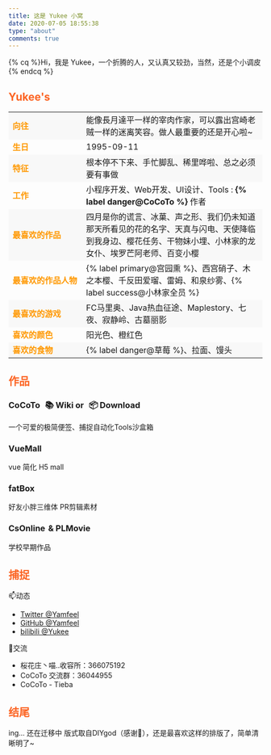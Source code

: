 ```yaml
---
title: 这是 Yukee 小窝
date: 2020-07-05 18:55:38
type: "about"
comments: true
---
```


{% cq %}Hi，我是 Yukee，一个折腾的人，又认真又较劲，当然，还是个小调皮{% endcq %}

## Yukee's

|  |     |
| ---- | -------- |
| 向往 | 能像長月達平一样的宰肉作家，可以露出宫崎老贼一样的迷离笑容。做人最重要的还是开心啦~ |
| 生日 | 1995-09-11 |
| 特征 | 根本停不下来、手忙脚乱、稀里哗啦、总之必须要有事做 |
| 工作 | 小程序开发、Web开发、UI设计、Tools : **{% label danger@CoCoTo %}** 作者 |
| 最喜欢的作品 | 四月是你的谎言、冰菓、声之形、我们仍未知道那天所看见的花的名字、天真与闪电、天使降临到我身边、樱花任务、干物妹小埋、小林家的龙女仆、埃罗芒阿老师、百变小樱 |
| 最喜欢的作品人物 | {% label primary@宫园熏 %}、西宫硝子、木之本樱、千反田爱瑠、雷姆、和泉纱雾、{% label success@小林家全员 %} |
| 最喜欢的游戏 | FC马里奥、Java热血征途、Maplestory、七夜、寂静岭、古墓丽影 |
| 喜欢的颜色 | 阳光色、橙红色 |
| 喜欢的食物 | {% label danger@草莓 %}、拉面、馒头 |

## 作品

### **CoCoTo**   <span class="forlink" onclick="h5show('https://cocoto.gitee.io/wiki')" ><a href="javascript:;" ><i class="fa fa-link"></i> 📚 Wiki </a></span>     or    <span class="forlink" onclick="h5show('https://cocoto.gitee.io')" ><a href="javascript:;" ><i class="fa fa-link"></i> 📦 Download</a></span>

一个可爱的极简便签、捕捉自动化Tools沙盒箱

### **VueMall** <span class="forlink" onclick="h5show('https://blog.yamfeel.cn/vuemall/#/home')"><a href="javascript:;" ><i class="fa fa-link"></i> <i class="fa fa-h-square"></i></a></span>

vue 简化 H5 mall

### **fatBox** <span class="forlink" onclick="boxShow()"><a href="javascript:;" ><i class="fa fa-link"></i> <i class="fa fa-paint-brush"></i></a></span>

好友小胖三维体 PR剪辑素材

### **CsOnline** <span class="forlink">[<i class="fa fa-link"></i>](https://yamfeel.github.io/history/cs2/)</span> & PLMovie <span class="forlink">[<i class="fa fa-link"></i>](https://yamfeel.github.io/history/plmovie/)</span>

学校早期作品

## 捕捉

📫动态

- [Twitter @Yamfeel](https://twitter.com/Yamfeel)
- [GitHub @Yamfeel](https://github.com/yamfeel)
- [bilibili @Yukee](https://space.bilibili.com/15794583)

👬交流

- 桜花庄丶喵..收容所：366075192
- CoCoTo 交流群：36044955
- CoCoTo - Tieba

## 结尾

ing... 还在迁移中
版式取自DIYgod（感谢🚀），还是最喜欢这样的排版了，简单清晰明了~

<div id="h5" style="position:fixed;width:100vw;height:100vh;top:0;left:0;display:none;backdrop-filter: blur(2px);background: rgba(255,255,255,0.2);" onclick="h5hide()">
    <iframe id="ifra" name="ifra" style="margin:100px auto;width:375px;height:667px;border:none;background:#FFF;border-radius: 12px;
    box-shadow:#ccc 0 1px 15px;"></iframe>
</div>
<div id="PBOX" style="position:fixed;width:100vw;height:100vh;top:0;left:0;display:none" onclick="boxHide()">
    <div id="xiaopang">
        <div id="cube">
            <div id="face" class="box1"></div>
            <div class="box2"></div>
            <div class="box3"></div>
            <div class="box4"></div>
            <div class="box5"></div>
            <div class="box6"></div>
        </div>
    </div>
</div>


<style>
.post-body thead{display:none}td:first-child{width:130px;font-weight:700;color:#ff9800}h2{color:#fc6423;}.work{margin-bottom:25px}.work-title{font-size:17px;font-weight:700}.work-title a{margin-left:5px;font-size:14px;color:#777}.work-desc{color:#777}.work-desc img:first-child{display:inline;vertical-align:top;margin-left:10px!important}.post-body img{display:inline;vertical-align:top}.post-body li a{margin-right:10px}.blog-background{background-size:cover;background-image:url(/images/style/header-bg-001.png);height:150px}.main {padding-top: 120px;}tbody tr:nth-of-type(odd) {background: rgba(0,0,0,0.02)}.forlink i{margin-left:2px;}.forlink a{text-decoration:none !important;border-bottom:none}
#xiaopang{width:200px; height:200px; margin:350px auto; perspective:350px; position:relative;}
#cube{ transform-style:preserve-3d; width:200px; height:200px;transform: rotateY(180deg) rotateX(180deg);}
#cube div{position:absolute; width:200px; height:200px; border:#666 solid 1px; background:url(/images/style/xiaopang.png) no-repeat; box-shadow:#999 0 0 50px 1px inset; opacity:0.6}
#cube .box1{transform:translateZ(100px) rotateZ(0deg); background-size:100%;}
#cube .box2{transform:translateX(100px) rotateY(90deg)}
#cube .box3{transform:translateX(-100px) rotateY(90deg)}
#cube .box4{transform:translateY(100px) rotateX(90deg)}
#cube .box5{transform:translateY(-100px) rotateX(90deg)}
#cube .box6{transform:translateZ(-100px)}
</style>


